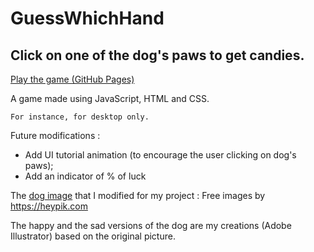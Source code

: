 # GuessWhichHand
## Click on one of the dog's paws to get candies.
<a href="https://mariekaptur.github.io/IHaveCandies/">Play the game (GitHub Pages)</a>

A game made using JavaScript, HTML and CSS. 
```
For instance, for desktop only.
```
Future modifications : 
- Add UI tutorial animation (to encourage the user clicking on dog's paws);
- Add an indicator of % of luck

The <a href="https://heypik.com/images/cute-cartoon-dog_7SU44FX.html?keyword=cute-cartoon-dog">dog image</a> that I modified for my project : Free images by <a href="https://heypik.com" >https://heypik.com</a> 

The happy and the sad versions of the dog are my creations (Adobe Illustrator) based on the original picture.
